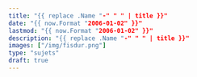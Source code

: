 ```yaml
---
title: "{{ replace .Name "-" " " | title }}"
date: "{{ now.Format "2006-01-02" }}"
lastmod: "{{ now.Format "2006-01-02" }}"
description: "{{ replace .Name "-" " " | title }}"
images: ["/img/fisdur.png"]
type: "sujets"
draft: true
---
```

